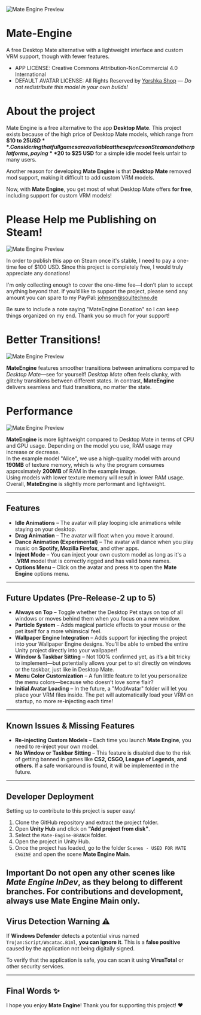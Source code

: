 ![Mate Engine Preview](https://i.imgur.com/5cHHH8c.jpeg)

# Mate-Engine
A free Desktop Mate alternative with a lightweight interface and custom VRM support, though with fewer features.
- APP LICENSE: Creative Commons Attribution-NonCommercial 4.0 International
- DEFAULT AVATAR LICENSE: All Rights Reserved by [Yorshka Shop](https://yorshkasencho.booth.pm/) — *Do not redistribute this model in your own builds!*


# About the project

Mate Engine is a free alternative to the app **Desktop Mate**. This project exists because of the high price of Desktop Mate models, which range from **$10 to $25 USD**. Considering that full games are available at these prices on Steam and other platforms, paying **$20 to $25 USD** for a simple idle model feels unfair to many users.

Another reason for developing **Mate Engine** is that **Desktop Mate** removed mod support, making it difficult to add custom VRM models. 

Now, with **Mate Engine**, you get most of what Desktop Mate offers **for free**, including support for custom VRM models!


# Please Help me Publishing on Steam!


![Mate Engine Preview](https://i.imgur.com/Efp1AfG.png)

In order to publish this app on Steam once it's stable, I need to pay a one-time fee of $100 USD. Since this project is completely free, I would truly appreciate any donations!

I'm only collecting enough to cover the one-time fee—I don’t plan to accept anything beyond that.
If you’d like to support the project, please send any amount you can spare to my PayPal: johnson@soultechno.de

Be sure to include a note saying "MateEngine Donation" so I can keep things organized on my end. Thank you so much for your support!

# Better Transitions!


![Mate Engine Preview](https://i.imgur.com/qS894h9.gif)

**MateEngine** features smoother transitions between animations compared to *Desktop Mate*—see for yourself! *Desktop Mate* often feels clunky, with glitchy transitions between different states. In contrast, **MateEngine** delivers seamless and fluid transitions, no matter the state.


# Performance
![Mate Engine Preview](https://i.imgur.com/MTbnIeE.png)

**MateEngine** is more lightweight compared to Desktop Mate in terms of CPU and GPU usage. Depending on the model you use, RAM usage may increase or decrease.  
In the example model "Alice", we use a high-quality model with around **190MB** of texture memory, which is why the program consumes approximately **200MB** of RAM in the example image.  
Using models with lower texture memory will result in lower RAM usage. Overall, **MateEngine** is slightly more performant and lightweight.


---
## Features

- **Idle Animations** – The avatar will play looping idle animations while staying on your desktop.
- **Drag Animation** – The avatar will float when you move it around.
- **Dance Animation (Experimental)** – The avatar will dance when you play music on **Spotify, Mozilla Firefox**, and other apps.
- **Inject Mode** – You can inject your own custom model as long as it's a **.VRM** model that is correctly rigged and has valid bone names.
- **Options Menu** – Click on the avatar and press `M` to open the **Mate Engine** options menu.

---
## Future Updates (Pre-Release-2 up to 5)

- **Always on Top** – Toggle whether the Desktop Pet stays on top of all windows or moves behind them when you focus on a new window.  
- **Particle System** – Adds magical particle effects to your mouse or the pet itself for a more whimsical feel.  
- **Wallpaper Engine Integration** – Adds support for injecting the project into your Wallpaper Engine designs. You’ll be able to embed the entire Unity project directly into your wallpaper!  
- **Window & Taskbar Sitting** – Not 100% confirmed yet, as it’s a bit tricky to implement—but potentially allows your pet to sit directly on windows or the taskbar, just like in Desktop Mate.  
- **Menu Color Customization** – A fun little feature to let you personalize the menu colors—because who doesn’t love some flair?  
- **Initial Avatar Loading** – In the future, a "ModAvatar" folder will let you place your VRM files inside. The pet will automatically load your VRM on startup, no more re-injecting each time!

---
## Known Issues & Missing Features

- **Re-injecting Custom Models** – Each time you launch **Mate Engine**, you need to re-inject your own model.
- **No Window or Taskbar Sitting** – This feature is disabled due to the risk of getting banned in games like **CS2, CSGO, League of Legends, and others**. If a safe workaround is found, it will be implemented in the future.

---
## Developer Deployment

Setting up to contribute to this project is super easy!

1. Clone the GitHub repository and extract the project folder.  
2. Open **Unity Hub** and click on **"Add project from disk"**.  
3. Select the `Mate-Engine-BRANCH` folder.  
4. Open the project in Unity Hub.  
5. Once the project has loaded, go to the folder `Scenes - USED FOR MATE ENGINE` and open the scene **Mate Engine Main**.

Important
Do **not** open any other scenes like *Mate Engine InDev*, as they belong to different branches. For contributions and development, always use **Mate Engine Main** only.
---
## Virus Detection Warning :warning:

If **Windows Defender** detects a potential virus named `Trojan:Script/Wacatac.B1ml`, **you can ignore it**. This is a **false positive** caused by the application not being digitally signed.

To verify that the application is safe, you can scan it using **VirusTotal** or other security services.

---
## Final Words :sparkles:

I hope you enjoy **Mate Engine**! Thank you for supporting this project! :heart:
